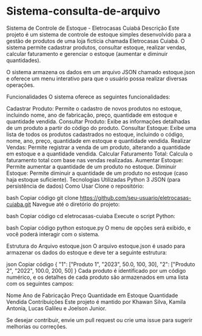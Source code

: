 # Sistema-consulta-de-arquivo
Sistema de Controle de Estoque - Eletrocasas Cuiabá
Descrição
Este projeto é um sistema de controle de estoque simples desenvolvido para a gestão de produtos de uma loja fictícia chamada Eletrocasas Cuiabá. O sistema permite cadastrar produtos, consultar estoque, realizar vendas, calcular faturamento e gerenciar o estoque (aumentar e diminuir quantidades).

O sistema armazena os dados em um arquivo JSON chamado estoque.json e oferece um menu interativo para que o usuário possa realizar diversas operações.

Funcionalidades
O sistema oferece as seguintes funcionalidades:

Cadastrar Produto: Permite o cadastro de novos produtos no estoque, incluindo nome, ano de fabricação, preço, quantidade em estoque e quantidade vendida.
Consultar Produto: Exibe as informações detalhadas de um produto a partir do código do produto.
Consultar Estoque: Exibe uma lista de todos os produtos cadastrados no estoque, incluindo o código, nome, ano, preço, quantidade em estoque e quantidade vendida.
Realizar Vendas: Permite registrar a venda de um produto, alterando a quantidade em estoque e a quantidade vendida.
Calcular Faturamento Total: Calcula o faturamento total com base nas vendas realizadas.
Aumentar Estoque: Permite aumentar a quantidade de um produto no estoque.
Diminuir Estoque: Permite diminuir a quantidade de um produto no estoque (caso haja estoque suficiente).
Tecnologias Utilizadas
Python 3
JSON (para persistência de dados)
Como Usar
Clone o repositório:

bash
Copiar código
git clone https://github.com/seu-usuario/eletrocasas-cuiaba.git
Navegue até o diretório do projeto:

bash
Copiar código
cd eletrocasas-cuiaba
Execute o script Python:

bash
Copiar código
python estoque.py
O menu de opções será exibido, e você poderá interagir com o sistema.

Estrutura do Arquivo estoque.json
O arquivo estoque.json é usado para armazenar os dados do estoque e deve ter a seguinte estrutura:

json
Copiar código
{
    "1": ["Produto 1", "2023", 50.0, 100, 30],
    "2": ["Produto 2", "2022", 100.0, 200, 50]
}
Cada produto é identificado por um código numérico, e os detalhes de cada produto são armazenados em uma lista com os seguintes campos:

Nome
Ano de Fabricação
Preço
Quantidade em Estoque
Quantidade Vendida
Contribuições
Este projeto é mantido por Khawan Silva, Kamila Antonia, Lucas Galileu e Joelson Junior.

Se desejar contribuir, envie um pull request ou crie uma issue para sugerir melhorias ou correções.
